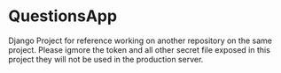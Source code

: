 # QuestionsApp
Django Project
for reference working on another repository on the same project.
Please igmore the token and all other secret file exposed in this
project they will not be used in the production server.
